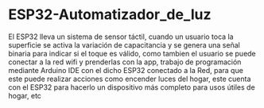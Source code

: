 # ESP32-Automatizador_de_luz
 El ESP32 lleva un sistema de sensor táctil, cuando un usuario toca la superficie se activa la variación de capacitancia y se genera una señal binaria para indicar si el toque es válido, como tambien el usuario se puede conectar a la red wifi y prenderlas con la app,  trabajo de programación mediante Arduino IDE con el dicho ESP32 conectado a la Red, para que este puede realizar acciones como encender luces del hogar, este cuenta con el ESP32 para hacerlo un dispositivo más completo para usos útiles de hogar, etc
